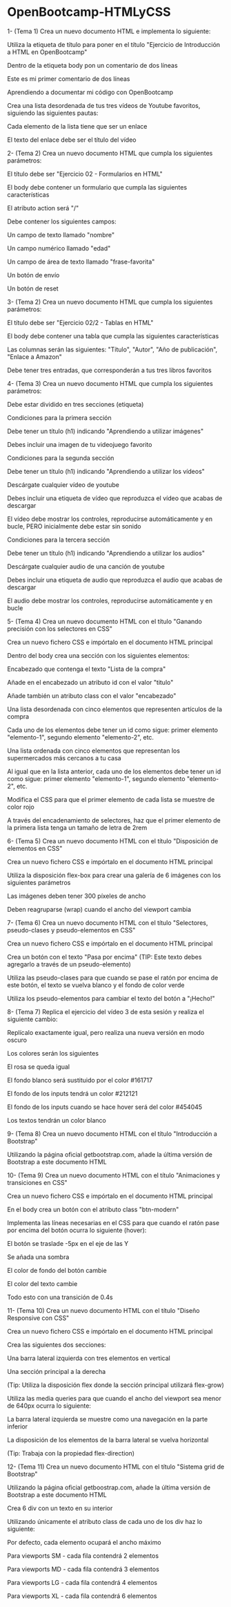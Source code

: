 # OpenBootcamp-HTMLyCSS
1- (Tema 1)
Crea un nuevo documento HTML e implementa lo siguiente:

Utiliza la etiqueta de título para poner en el título "Ejercicio de Introducción a HTML en OpenBootcamp"

Dentro de la etiqueta body pon un comentario de dos líneas

Este es mi primer comentario de dos líneas

Aprendiendo a documentar mi código con OpenBootcamp

Crea una lista desordenada de tus tres vídeos de Youtube favoritos, siguiendo las siguientes pautas:

Cada elemento de la lista tiene que ser un enlace

El texto del enlace debe ser el título del vídeo


2- (Tema 2)
Crea un nuevo documento HTML que cumpla los siguientes parámetros:

El título debe ser "Ejercicio 02 - Formularios en HTML"

El body debe contener un formulario que cumpla las siguientes características

El atributo action será "/"

Debe contener los siguientes campos:

Un campo de texto llamado "nombre"

Un campo numérico llamado "edad"

Un campo de área de texto llamado "frase-favorita"

Un botón de envío

Un botón de reset


3- (Tema 2)
Crea un nuevo documento HTML que cumpla los siguientes parámetros:

El título debe ser "Ejercicio 02/2 - Tablas en HTML"

El body debe contener una tabla que cumpla las siguientes características

Las columnas serán las siguientes: "Título", "Autor", "Año de publicación", "Enlace a Amazon"

Debe tener tres entradas, que corresponderán a tus tres libros favoritos


4- (Tema 3)
Crea un nuevo documento HTML que cumpla los siguientes parámetros:

Debe estar dividido en tres secciones (etiqueta)

Condiciones para la primera sección

Debe tener un título (h1) indicando "Aprendiendo a utilizar imágenes"

Debes incluir una imagen de tu videojuego favorito

Condiciones para la segunda sección

Debe tener un título (h1) indicando "Aprendiendo a utilizar los vídeos"

Descárgate cualquier vídeo de youtube

Debes incluir una etiqueta de vídeo que reproduzca el vídeo que acabas de descargar

El vídeo debe mostrar los controles, reproducirse automáticamente y en bucle, PERO inicialmente debe estar sin sonido

Condiciones para la tercera sección

Debe tener un título (h1) indicando "Aprendiendo a utilizar los audios"

Descárgate cualquier audio de una canción de youtube

Debes incluir una etiqueta de audio que reproduzca el audio que acabas de descargar

El audio debe mostrar los controles, reproducirse automáticamente y en bucle


5- (Tema 4)
Crea un nuevo documento HTML con el título "Ganando precisión con los selectores en CSS"

Crea un nuevo fichero CSS e impórtalo en el documento HTML principal

Dentro del body crea una sección con los siguientes elementos:

Encabezado que contenga el texto "Lista de la compra"

Añade en el encabezado un atributo id con el valor "titulo"

Añade también un atributo class con el valor "encabezado"

Una lista desordenada con cinco elementos que representen artículos de la compra

Cada uno de los elementos debe tener un id como sigue: primer elemento "elemento-1", segundo elemento "elemento-2", etc.

Una lista ordenada con cinco elementos que representan los supermercados más cercanos a tu casa

Al igual que en la lista anterior, cada uno de los elementos debe tener un id como sigue: primer elemento "elemento-1", segundo elemento "elemento-2", etc.

Modifica el CSS para que el primer elemento de cada lista se muestre de color rojo

A través del encadenamiento de selectores, haz que el primer elemento de la primera lista tenga un tamaño de letra de 2rem


6- (Tema 5)
Crea un nuevo documento HTML con el título "Disposición de elementos en CSS"

Crea un nuevo fichero CSS e impórtalo en el documento HTML principal

Utiliza la disposición flex-box para crear una galería de 6 imágenes con los siguientes parámetros

Las imágenes deben tener 300 píxeles de ancho

Deben reagruparse (wrap) cuando el ancho del viewport cambia

7- (Tema 6)
Crea un nuevo documento HTML con el título "Selectores, pseudo-clases y pseudo-elementos en CSS"

Crea un nuevo fichero CSS e impórtalo en el documento HTML principal

Crea un botón con el texto "Pasa por encima" (TIP: Este texto debes agregarlo a través de un pseudo-elemento)

Utiliza las pseudo-clases para que cuando se pase el ratón por encima de este botón, el texto se vuelva blanco y el fondo de color verde

Utiliza los pseudo-elementos para cambiar el texto del botón a "¡Hecho!"

8- (Tema 7)
Replica el ejercicio del vídeo 3 de esta sesión y realiza el siguiente cambio:

Replícalo exactamente igual, pero realiza una nueva versión en modo oscuro

Los colores serán los siguientes

El rosa se queda igual

El fondo blanco será sustituido por el color #161717

El fondo de los inputs tendrá un color #212121

El fondo de los inputs cuando se hace hover será del color #454045

Los textos tendrán un color blanco

9- (Tema 8)
Crea un nuevo documento HTML con el título "Introducción a Bootstrap"

Utilizando la página oficial getbootstrap.com, añade la última versión de Bootstrap a este documento HTML

10- (Tema 9)
Crea un nuevo documento HTML con el título "Animaciones y transiciones en CSS"

Crea un nuevo fichero CSS e impórtalo en el documento HTML principal

En el body crea un botón con el atributo class "btn-modern"

Implementa las líneas necesarias en el CSS para que cuando el ratón pase por encima del botón ocurra lo siguiente (hover):

El botón se traslade -5px en el eje de las Y

Se añada una sombra

El color de fondo del botón cambie

El color del texto cambie

Todo esto con una transición de 0.4s

11- (Tema 10)
Crea un nuevo documento HTML con el título "Diseño Responsive con CSS"

Crea un nuevo fichero CSS e impórtalo en el documento HTML principal

Crea las siguientes dos secciones:

Una barra lateral izquierda con tres elementos en vertical

Una sección principal a la derecha

(Tip: Utiliza la disposición flex donde la sección principal utilizará flex-grow)

Utiliza las media queries para que cuando el ancho del viewport sea menor de 640px ocurra lo siguiente:

La barra lateral izquierda se muestre como una navegación en la parte inferior

La disposición de los elementos de la barra lateral se vuelva horizontal

(Tip: Trabaja con la propiedad flex-direction)

12- (Tema 11)
Crea un nuevo documento HTML con el título "Sistema grid de Bootstrap"

Utilizando la página oficial getboostrap.com, añade la última versión de Bootstrap a este documento HTML

Crea 6 div con un texto en su interior

Utilizando únicamente el atributo class de cada uno de los div haz lo siguiente:

Por defecto, cada elemento ocupará el ancho máximo

Para viewports SM - cada fila contendrá 2 elementos

Para viewports MD - cada fila contendrá 3 elementos

Para viewports LG - cada fila contendrá 4 elementos

Para viewports XL - cada fila contendrá 6 elementos